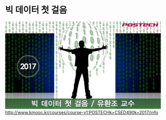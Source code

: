 # 빅 데이터 첫 걸음

![title.jpg](images/title.jpg)    
http://www.kmooc.kr/courses/course-v1:POSTECHk+CSED490k+2017/info
